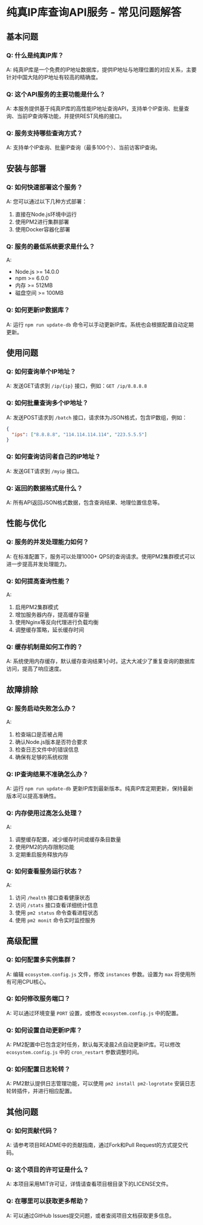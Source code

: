# 纯真IP库查询API服务 - 常见问题解答

## 基本问题

### Q: 什么是纯真IP库？
A: 纯真IP库是一个免费的IP地址数据库，提供IP地址与地理位置的对应关系，主要针对中国大陆的IP地址有较高的精确度。

### Q: 这个API服务的主要功能是什么？
A: 本服务提供基于纯真IP库的高性能IP地址查询API，支持单个IP查询、批量查询、当前IP查询等功能，并提供REST风格的接口。

### Q: 服务支持哪些查询方式？
A: 支持单个IP查询、批量IP查询（最多100个）、当前访客IP查询。

## 安装与部署

### Q: 如何快速部署这个服务？
A: 您可以通过以下几种方式部署：
1. 直接在Node.js环境中运行
2. 使用PM2进行集群部署
3. 使用Docker容器化部署

### Q: 服务的最低系统要求是什么？
A: 
- Node.js >= 14.0.0
- npm >= 6.0.0
- 内存 >= 512MB
- 磁盘空间 >= 100MB

### Q: 如何更新IP数据库？
A: 运行 `npm run update-db` 命令可以手动更新IP库。系统也会根据配置自动定期更新。

## 使用问题

### Q: 如何查询单个IP地址？
A: 发送GET请求到 `/ip/{ip}` 接口，例如：`GET /ip/8.8.8.8`

### Q: 如何批量查询多个IP地址？
A: 发送POST请求到 `/batch` 接口，请求体为JSON格式，包含IP数组，例如：
```json
{
  "ips": ["8.8.8.8", "114.114.114.114", "223.5.5.5"]
}
```

### Q: 如何查询访问者自己的IP地址？
A: 发送GET请求到 `/myip` 接口。

### Q: 返回的数据格式是什么？
A: 所有API返回JSON格式数据，包含查询结果、地理位置信息等。

## 性能与优化

### Q: 服务的并发处理能力如何？
A: 在标准配置下，服务可以处理1000+ QPS的查询请求。使用PM2集群模式可以进一步提高并发处理能力。

### Q: 如何提高查询性能？
A: 
1. 启用PM2集群模式
2. 增加服务器内存，提高缓存容量
3. 使用Nginx等反向代理进行负载均衡
4. 调整缓存策略，延长缓存时间

### Q: 缓存机制是如何工作的？
A: 系统使用内存缓存，默认缓存查询结果1小时。这大大减少了重复查询的数据库访问，提高了响应速度。

## 故障排除

### Q: 服务启动失败怎么办？
A: 
1. 检查端口是否被占用
2. 确认Node.js版本是否符合要求
3. 检查日志文件中的错误信息
4. 确保有足够的系统权限

### Q: IP查询结果不准确怎么办？
A: 运行 `npm run update-db` 更新IP库到最新版本。纯真IP库定期更新，保持最新版本可以提高准确性。

### Q: 内存使用过高怎么处理？
A: 
1. 调整缓存配置，减少缓存时间或缓存条目数量
2. 使用PM2的内存限制功能
3. 定期重启服务释放内存

### Q: 如何查看服务运行状态？
A: 
1. 访问 `/health` 接口查看健康状态
2. 访问 `/stats` 接口查看详细统计信息
3. 使用 `pm2 status` 命令查看进程状态
4. 使用 `pm2 monit` 命令实时监控服务

## 高级配置

### Q: 如何配置多实例集群？
A: 编辑 `ecosystem.config.js` 文件，修改 `instances` 参数。设置为 `max` 将使用所有可用CPU核心。

### Q: 如何修改服务端口？
A: 可以通过环境变量 `PORT` 设置，或修改 `ecosystem.config.js` 中的配置。

### Q: 如何设置自动更新IP库？
A: PM2配置中已包含定时任务，默认每天凌晨2点自动更新IP库。可以修改 `ecosystem.config.js` 中的 `cron_restart` 参数调整时间。

### Q: 如何配置日志轮转？
A: PM2默认提供日志管理功能，可以使用 `pm2 install pm2-logrotate` 安装日志轮转插件，并进行相应配置。

## 其他问题

### Q: 如何贡献代码？
A: 请参考项目README中的贡献指南，通过Fork和Pull Request的方式提交代码。

### Q: 这个项目的许可证是什么？
A: 本项目采用MIT许可证，详情请查看项目根目录下的LICENSE文件。

### Q: 在哪里可以获取更多帮助？
A: 可以通过GitHub Issues提交问题，或者查阅项目文档获取更多信息。